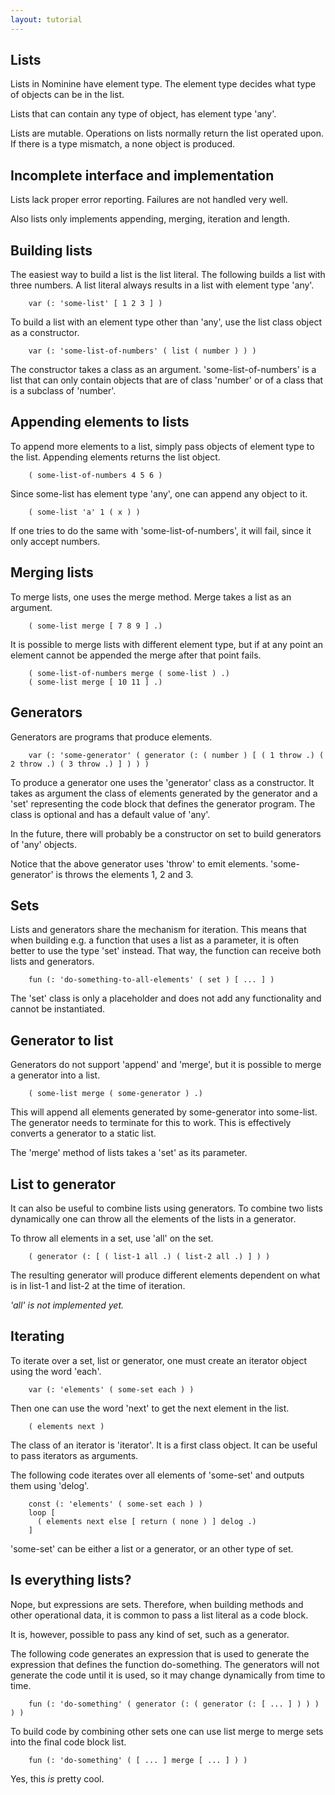 ```yaml
---
layout: tutorial
---
```



Lists
-----

Lists in Nominine have element type. The element type decides what type of objects can be in the list.

Lists that can contain any type of object, has element type 'any'.

Lists are mutable. Operations on lists normally return the list operated upon.
If there is a type mismatch, a none object is produced.


Incomplete interface and implementation
---------------------------------------

Lists lack proper error reporting. Failures are not handled very well.

Also lists only implements appending, merging, iteration and length.


Building lists
--------------

The easiest way to build a list is the list literal. The following builds a list with three numbers.
A list literal always results in a list with element type 'any'.

        var (: 'some-list' [ 1 2 3 ] )

To build a list with an element type other than 'any', use the list class object as a constructor.

        var (: 'some-list-of-numbers' ( list ( number ) ) )

The constructor takes a class as an argument.
'some-list-of-numbers' is a list that can only contain objects that are of class 'number'
or of a class that is a subclass of 'number'.


Appending elements to lists
---------------------------

To append more elements to a list, simply pass objects of element type to the list.
Appending elements returns the list object.

        ( some-list-of-numbers 4 5 6 )

Since some-list has element type 'any', one can append any object to it.

        ( some-list 'a' 1 ( x ) )

If one tries to do the same with 'some-list-of-numbers', it will fail, since it only accept numbers.


Merging lists
-------------

To merge lists, one uses the merge method. Merge takes a list as an argument.

        ( some-list merge [ 7 8 9 ] .)

It is possible to merge lists with different element type,
but if at any point an element cannot be appended the merge after that point fails.

        ( some-list-of-numbers merge ( some-list ) .)
        ( some-list merge [ 10 11 ] .)

Generators
----------

Generators are programs that produce elements.

        var (: 'some-generator' ( generator (: ( number ) [ ( 1 throw .) ( 2 throw .) ( 3 throw .) ] ) ) )

To produce a generator one uses the 'generator' class as a constructor. It takes as argument the class of elements
generated by the generator and a 'set' representing the code block that defines the generator program. The class is
optional and has a default value of 'any'.

In the future, there will probably be a constructor on set to build generators of 'any' objects.

Notice that the above generator uses 'throw' to emit elements.
'some-generator' is throws the elements 1, 2 and 3.

Sets
----

Lists and generators share the mechanism for iteration. This means that when building e.g. a function that uses a list as
a parameter, it is often better to use the type 'set' instead. That way, the function can receive both lists and generators.

        fun (: 'do-something-to-all-elements' ( set ) [ ... ] )

The 'set' class is only a placeholder and does not add any functionality and cannot be instantiated.

Generator to list
-----------------

Generators do not support 'append' and 'merge', but it is possible to merge a generator into a list.

        ( some-list merge ( some-generator ) .)

This will append all elements generated by some-generator into some-list. The generator needs to terminate for this to work.
This is effectively converts a generator to a static list.

The 'merge' method of lists takes a 'set' as its parameter.

List to generator
-----------------

It can also be useful to combine lists using generators. To combine two lists dynamically one can throw all the elements of
the lists in a generator.

To throw all elements in a set, use 'all' on the set.

        ( generator (: [ ( list-1 all .) ( list-2 all .) ] ) )

The resulting generator will produce different elements dependent on what is in list-1 and list-2 at the time of iteration.

*'all' is not implemented yet.*


Iterating
---------

To iterate over a set, list or generator, one must create an iterator object using the word 'each'.

        var (: 'elements' ( some-set each ) )

Then one can use the word 'next' to get the next element in the list.

        ( elements next )

The class of an iterator is 'iterator'. It is a first class object. It can be useful to pass iterators as arguments.

The following code iterates over all elements of 'some-set' and outputs them using 'delog'.

        const (: 'elements' ( some-set each ) )
        loop [
          ( elements next else [ return ( none ) ] delog .)
        ]

'some-set' can be either a list or a generator, or an other type of set.


Is everything lists?
--------------------

Nope, but expressions are sets. Therefore, when building methods and other operational data, it is common to pass a list
literal as a code block.

It is, however, possible to pass any kind of set, such as a generator.

The following code generates an expression that is used to generate the expression that defines the function do-something.
The generators will not generate the code until it is used, so it may change dynamically from time to time.

        fun (: 'do-something' ( generator (: ( generator (: [ ... ] ) ) ) ) )

To build code by combining other sets one can use list merge to merge sets into the final code block list.

        fun (: 'do-something' ( [ ... ] merge [ ... ] ) )

Yes, this *is* pretty cool.


